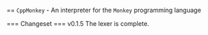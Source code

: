 == `CppMonkey` - An interpreter for the `Monkey` programming language

=== Changeset ===
v0.1.5 The lexer is complete.

